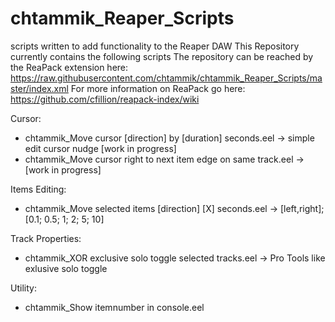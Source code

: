 # chtammik_Reaper_Scripts
scripts written to add functionality to the Reaper DAW
This Repository currently contains the following scripts
The repository can be reached by the ReaPack extension here: https://raw.githubusercontent.com/chtammik/chtammik_Reaper_Scripts/master/index.xml
For more information on ReaPack go here: https://github.com/cfillion/reapack-index/wiki

Cursor:
-	chtammik_Move cursor [direction] by [duration] seconds.eel	->	simple edit cursor nudge [work in progress]
-	chtammik_Move cursor right to next item edge on same track.eel	->	[work in progress]

Items Editing:
-	chtammik_Move selected items [direction] [X] seconds.eel	->	[left,right]; [0.1; 0.5; 1; 2; 5; 10]

Track Properties:
-	chtammik_XOR exclusive solo toggle selected tracks.eel	->	Pro Tools like exlusive solo toggle

Utility:
-	chtammik_Show itemnumber in console.eel